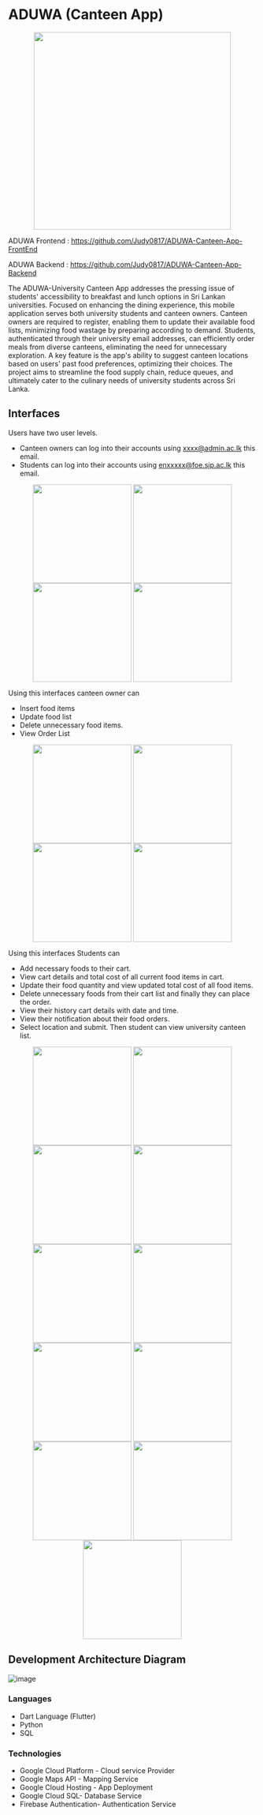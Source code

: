 # ADUWA (Canteen App)

<div align='center'>
 <img src="https://github.com/Judy0817/university_canteen/assets/119217708/9d2ab838-13d7-4465-bb97-97520d1d2892" width="400" align="center">
</div>

ADUWA Frontend : https://github.com/Judy0817/ADUWA-Canteen-App-FrontEnd

ADUWA Backend : https://github.com/Judy0817/ADUWA-Canteen-App-Backend

The ADUWA-University Canteen App addresses the pressing issue of students' accessibility to breakfast and lunch options in Sri Lankan universities. Focused on enhancing the dining experience, this mobile application serves both university students and canteen owners. Canteen owners are required to register, enabling them to update their available food lists, minimizing food wastage by preparing according to demand. Students, authenticated through their university email addresses, can efficiently order meals from diverse canteens, eliminating the need for unnecessary exploration. A key feature is the app's ability to suggest canteen locations based on users' past food preferences, optimizing their choices. The project aims to streamline the food supply chain, reduce queues, and ultimately cater to the culinary needs of university students across Sri Lanka.

## Interfaces
Users have two user levels. 
- Canteen owners can log into their accounts using xxxx@admin.ac.lk this email. 
- Students can log into their accounts using enxxxxx@foe.sjp.ac.lk this email. 
<div align='center'>
   <img src="https://github.com/Judy0817/ADUWA-Canteen-App/assets/119217708/7c59531a-d8df-4106-9043-ac1424a9654e" width="200" align="center">
   <img src="https://github.com/Judy0817/ADUWA-Canteen-App/assets/119217708/0f81ce37-318b-4d68-8761-a805068e2e99" width="200" align="center">
   <img src="https://github.com/Judy0817/ADUWA-Canteen-App/assets/119217708/21fddd73-c850-4b64-8894-950f7aaa402d" width="200" align="center">
   <img src="https://github.com/Judy0817/ADUWA-Canteen-App/assets/119217708/f3af38ea-74ae-44eb-894a-4bf2edd006d5" width="200" align="center">
</div>

Using this interfaces canteen owner can 
- Insert food items
- Update food list 
- Delete unnecessary food items.
- View Order List

<div align='center'>
   <img src="https://github.com/Judy0817/ADUWA-Canteen-App/assets/119217708/e79ebd46-ce10-4119-863b-67284314e689" width="200" align="center">
   <img src="https://github.com/Judy0817/ADUWA-Canteen-App/assets/119217708/8bae888d-e90c-4d55-9409-e0e5fa707d0e" width="200" align="center">
   <img src="https://github.com/Judy0817/ADUWA-Canteen-App/assets/119217708/8f6ba9ae-0aa1-42fe-a45a-4c1f080c46c7" width="200" align="center">
   <img src="https://github.com/Judy0817/ADUWA-Canteen-App/assets/119217708/8f4835f0-ea5a-4db9-b5a3-09e0c8d2d624" width="200" align="center">
</div>

Using this interfaces Students can 
- Add necessary foods to their cart.
- View cart details and total cost of all current food items in cart.
- Update their food quantity and view updated total cost of all food items.
- Delete unnecessary foods from their cart list and finally they can place the order.
- View their history cart details with date and time.
- View their notification about their food orders.
- Select location and submit. Then student can view university canteen list. 

<div align='center'>
   <img src="https://github.com/Judy0817/ADUWA-Canteen-App/assets/119217708/d1401b0b-c57e-4556-b3c9-f13cc957655a" width="200" align="center">
   <img src="https://github.com/Judy0817/ADUWA-Canteen-App/assets/119217708/a097e9b8-17db-4473-99f4-f98785182ec8" width="200" align="center">
   <img src="https://github.com/Judy0817/ADUWA-Canteen-App/assets/119217708/c17f055d-31b7-4621-88a8-345b2278ffac" width="200" align="center">
   <img src="https://github.com/Judy0817/ADUWA-Canteen-App/assets/119217708/8f4835f0-ea5a-4db9-b5a3-09e0c8d2d624" width="200" align="center">
   <img src="https://github.com/Judy0817/ADUWA-Canteen-App/assets/119217708/be8cfc35-9372-496d-849f-096becca067a" width="200" align="center">
   <img src="https://github.com/Judy0817/ADUWA-Canteen-App/assets/119217708/ebb46cbf-aabc-401f-acae-b69c54970cb0" width="200" align="center">
   <img src="https://github.com/Judy0817/ADUWA-Canteen-App/assets/119217708/70b690ef-a5d0-4c8d-b3b9-0b4c02e0a0d1" width="200" align="center">
   <img src="https://github.com/Judy0817/ADUWA-Canteen-App/assets/119217708/302298c9-f846-4690-8125-22eda503ed60" width="200" align="center">
   <img src="https://github.com/Judy0817/ADUWA-Canteen-App/assets/119217708/d0b1b0a5-491a-41e4-b4ab-b467609f332c" width="200" align="center">
   <img src="https://github.com/Judy0817/ADUWA-Canteen-App/assets/119217708/de188e7c-6c80-45b7-b113-5b6f2c6607e0" width="200" align="center">
   <img src="https://github.com/Judy0817/ADUWA-Canteen-App/assets/119217708/aa20f951-8bed-45f0-af60-ee9ece233a24" width="200" align="center">
</div>


## Development Architecture Diagram
![image](https://github.com/Judy0817/university_canteen/assets/119217708/e21bf7d0-7916-4f0a-988d-8f93084f6a86)

### Languages
* Dart Language (Flutter)
* Python
* SQL
### Technologies
* Google Cloud Platform - Cloud service Provider
* Google Maps API  -  Mapping Service
* Google Cloud Hosting - App Deployment
* Google Cloud SQL- Database Service
* Firebase Authentication- Authentication Service
  
  


